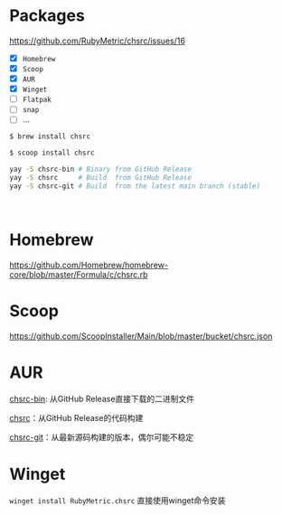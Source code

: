 # Packages

https://github.com/RubyMetric/chsrc/issues/16

- [x] `Homebrew`
- [x] `Scoop`
- [x] `AUR`
- [x] `Winget`
- [ ] `Flatpak`
- [ ] `snap`
- [ ] ...

```bash
$ brew install chsrc

$ scoop install chsrc

yay -S chsrc-bin # Binary from GitHub Release
yay -S chsrc     # Build  from GitHub Release
yay -S chsrc-git # Build  from the latest main branch (stable)
```

<br>

# Homebrew

https://github.com/Homebrew/homebrew-core/blob/master/Formula/c/chsrc.rb

# Scoop

https://github.com/ScoopInstaller/Main/blob/master/bucket/chsrc.json

# AUR

[chsrc-bin](https://aur.archlinux.org/packages/chsrc-bin): 从GitHub Release直接下载的二进制文件

[chsrc](https://aur.archlinux.org/packages/chsrc)：从GitHub Release的代码构建

[chsrc-git](https://aur.archlinux.org/packages/chsrc-git)：从最新源码构建的版本，偶尔可能不稳定

# Winget

`winget install RubyMetric.chsrc` 直接使用winget命令安装